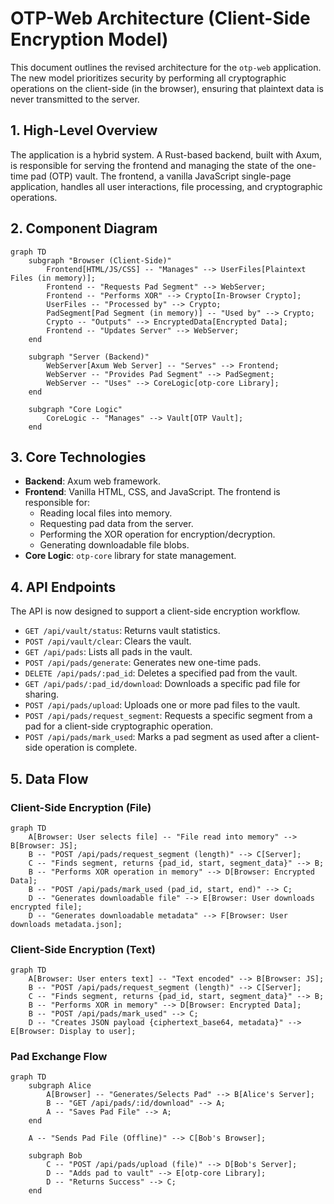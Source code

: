 # OTP-Web Architecture (Client-Side Encryption Model)

This document outlines the revised architecture for the `otp-web` application. The new model prioritizes security by performing all cryptographic operations on the client-side (in the browser), ensuring that plaintext data is never transmitted to the server.

## 1. High-Level Overview

The application is a hybrid system. A Rust-based backend, built with Axum, is responsible for serving the frontend and managing the state of the one-time pad (OTP) vault. The frontend, a vanilla JavaScript single-page application, handles all user interactions, file processing, and cryptographic operations.

## 2. Component Diagram

```mermaid
graph TD
    subgraph "Browser (Client-Side)"
        Frontend[HTML/JS/CSS] -- "Manages" --> UserFiles[Plaintext Files (in memory)];
        Frontend -- "Requests Pad Segment" --> WebServer;
        Frontend -- "Performs XOR" --> Crypto[In-Browser Crypto];
        UserFiles -- "Processed by" --> Crypto;
        PadSegment[Pad Segment (in memory)] -- "Used by" --> Crypto;
        Crypto -- "Outputs" --> EncryptedData[Encrypted Data];
        Frontend -- "Updates Server" --> WebServer;
    end

    subgraph "Server (Backend)"
        WebServer[Axum Web Server] -- "Serves" --> Frontend;
        WebServer -- "Provides Pad Segment" --> PadSegment;
        WebServer -- "Uses" --> CoreLogic[otp-core Library];
    end

    subgraph "Core Logic"
        CoreLogic -- "Manages" --> Vault[OTP Vault];
    end
```

## 3. Core Technologies

-   **Backend**: Axum web framework.
-   **Frontend**: Vanilla HTML, CSS, and JavaScript. The frontend is responsible for:
    -   Reading local files into memory.
    -   Requesting pad data from the server.
    -   Performing the XOR operation for encryption/decryption.
    -   Generating downloadable file blobs.
-   **Core Logic**: `otp-core` library for state management.

## 4. API Endpoints

The API is now designed to support a client-side encryption workflow.

-   `GET /api/vault/status`: Returns vault statistics.
-   `POST /api/vault/clear`: Clears the vault.
-   `GET /api/pads`: Lists all pads in the vault.
-   `POST /api/pads/generate`: Generates new one-time pads.
-   `DELETE /api/pads/:pad_id`: Deletes a specified pad from the vault.
-   `GET /api/pads/:pad_id/download`: Downloads a specific pad file for sharing.
-   `POST /api/pads/upload`: Uploads one or more pad files to the vault.
-   `POST /api/pads/request_segment`: Requests a specific segment from a pad for a client-side cryptographic operation.
-   `POST /api/pads/mark_used`: Marks a pad segment as used after a client-side operation is complete.

## 5. Data Flow

### Client-Side Encryption (File)

```mermaid
graph TD
    A[Browser: User selects file] -- "File read into memory" --> B[Browser: JS];
    B -- "POST /api/pads/request_segment (length)" --> C[Server];
    C -- "Finds segment, returns {pad_id, start, segment_data}" --> B;
    B -- "Performs XOR operation in memory" --> D[Browser: Encrypted Data];
    B -- "POST /api/pads/mark_used (pad_id, start, end)" --> C;
    D -- "Generates downloadable file" --> E[Browser: User downloads encrypted file];
    D -- "Generates downloadable metadata" --> F[Browser: User downloads metadata.json];
```

### Client-Side Encryption (Text)

```mermaid
graph TD
    A[Browser: User enters text] -- "Text encoded" --> B[Browser: JS];
    B -- "POST /api/pads/request_segment (length)" --> C[Server];
    C -- "Finds segment, returns {pad_id, start, segment_data}" --> B;
    B -- "Performs XOR in memory" --> D[Browser: Encrypted Data];
    B -- "POST /api/pads/mark_used" --> C;
    D -- "Creates JSON payload {ciphertext_base64, metadata}" --> E[Browser: Display to user];
```

### Pad Exchange Flow

```mermaid
graph TD
    subgraph Alice
        A[Browser] -- "Generates/Selects Pad" --> B[Alice's Server];
        B -- "GET /api/pads/:id/download" --> A;
        A -- "Saves Pad File" --> A;
    end
    
    A -- "Sends Pad File (Offline)" --> C[Bob's Browser];

    subgraph Bob
        C -- "POST /api/pads/upload (file)" --> D[Bob's Server];
        D -- "Adds pad to vault" --> E[otp-core Library];
        D -- "Returns Success" --> C;
    end
